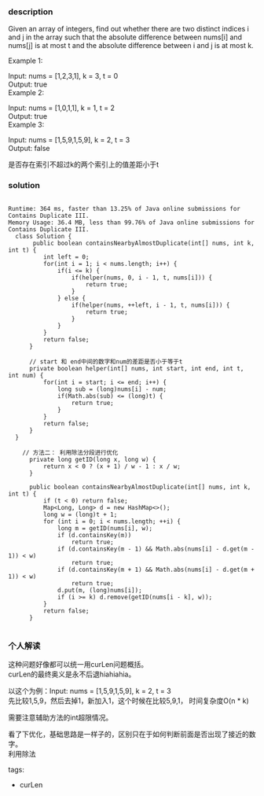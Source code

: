 ### description    
  Given an array of integers, find out whether there are two distinct indices i and j in the array such that the absolute difference between nums[i] and nums[j] is at most t and the absolute difference between i and j is at most k.  
    
  Example 1:  
    
  Input: nums = [1,2,3,1], k = 3, t = 0  
  Output: true  
  Example 2:  
    
  Input: nums = [1,0,1,1], k = 1, t = 2  
  Output: true  
  Example 3:  
    
  Input: nums = [1,5,9,1,5,9], k = 2, t = 3  
  Output: false  
    
  是否存在索引不超过k的两个索引上的值差距小于t  
### solution    
```    
  
Runtime: 364 ms, faster than 13.25% of Java online submissions for Contains Duplicate III.  
Memory Usage: 36.4 MB, less than 99.76% of Java online submissions for Contains Duplicate III.  
  class Solution {  
       public boolean containsNearbyAlmostDuplicate(int[] nums, int k, int t) {  
          int left = 0;  
          for(int i = 1; i < nums.length; i++) {  
              if(i <= k) {  
                  if(helper(nums, 0, i - 1, t, nums[i])) {  
                      return true;  
                  }  
              } else {  
                  if(helper(nums, ++left, i - 1, t, nums[i])) {  
                      return true;  
                  }  
              }  
          }  
          return false;  
      }  
    
      // start 和 end中间的数字和num的差距是否小于等于t  
      private boolean helper(int[] nums, int start, int end, int t, int num) {  
          for(int i = start; i <= end; i++) {  
              long sub = (long)nums[i] - num;  
              if(Math.abs(sub) <= (long)t) {  
                  return true;  
              }  
          }  
          return false;  
      }  
  }  
    
    // 方法二： 利用除法分段进行优化  
      private long getID(long x, long w) {  
          return x < 0 ? (x + 1) / w - 1 : x / w;  
      }  
    
      public boolean containsNearbyAlmostDuplicate(int[] nums, int k, int t) {  
          if (t < 0) return false;  
          Map<Long, Long> d = new HashMap<>();  
          long w = (long)t + 1;  
          for (int i = 0; i < nums.length; ++i) {  
              long m = getID(nums[i], w);  
              if (d.containsKey(m))  
                  return true;  
              if (d.containsKey(m - 1) && Math.abs(nums[i] - d.get(m - 1)) < w)  
                  return true;  
              if (d.containsKey(m + 1) && Math.abs(nums[i] - d.get(m + 1)) < w)  
                  return true;  
              d.put(m, (long)nums[i]);  
              if (i >= k) d.remove(getID(nums[i - k], w));  
          }  
          return false;  
      }  
  
```    
    
### 个人解读    
  这种问题好像都可以统一用curLen问题概括。  
  curLen的最终奥义是永不后退hiahiahia。  
    
  以这个为例：Input: nums = [1,5,9,1,5,9], k = 2, t = 3  
  先比较1,5,9，然后去掉1，新加入1，这个时候在比较5,9,1， 时间复杂度O(n * k)  
    
  需要注意辅助方法的int超限情况。  
    
  看了下优化，基础思路是一样子的，区别只在于如何判断前面是否出现了接近的数字。  
  利用除法  
    
tags:    
  -  curLen  

